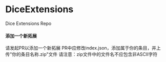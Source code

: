 # DiceExtensions
Dice Extensions Repo

#### 添加一个新拓展
请发起PR以添加一个新拓展
PR中应修改index.json，添加属于你的条目，并上传"你的条目名称.zip"文件
请注意：zip文件中的文件名不应包含非ASCII字符





